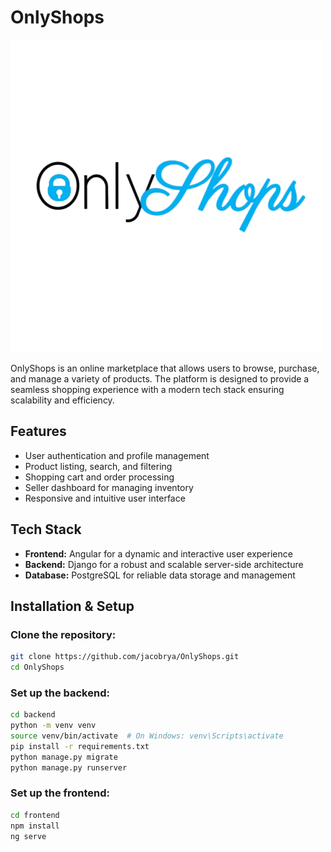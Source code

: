 # OnlyShops

![logo](logo.png)

OnlyShops is an online marketplace that allows users to browse, purchase, and manage a variety of products. The platform is designed to provide a seamless shopping experience with a modern tech stack ensuring scalability and efficiency.

## Features
- User authentication and profile management
- Product listing, search, and filtering
- Shopping cart and order processing
- Seller dashboard for managing inventory
- Responsive and intuitive user interface

## Tech Stack
- **Frontend:** Angular for a dynamic and interactive user experience
- **Backend:** Django for a robust and scalable server-side architecture
- **Database:** PostgreSQL for reliable data storage and management

## Installation & Setup

### Clone the repository:
```sh
git clone https://github.com/jacobrya/OnlyShops.git
cd OnlyShops
```

### Set up the backend:
```sh
cd backend
python -m venv venv
source venv/bin/activate  # On Windows: venv\Scripts\activate
pip install -r requirements.txt
python manage.py migrate
python manage.py runserver
```

### Set up the frontend:
```sh
cd frontend
npm install
ng serve
```

